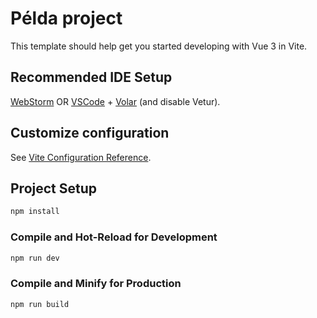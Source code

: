 # Példa project

This template should help get you started developing with Vue 3 in Vite.

## Recommended IDE Setup

[WebStorm](https://www.jetbrains.com/webstorm/download/) OR [VSCode](https://code.visualstudio.com/) + [Volar](https://marketplace.visualstudio.com/items?itemName=Vue.volar) (and disable Vetur).

## Customize configuration

See [Vite Configuration Reference](https://vitejs.dev/config/).

## Project Setup

```sh
npm install
```

### Compile and Hot-Reload for Development

```sh
npm run dev
```

### Compile and Minify for Production

```sh
npm run build
```
